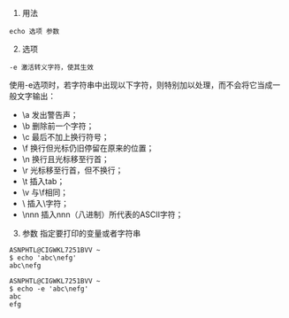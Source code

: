 1. 用法

```linux
echo 选项 参数
```
2. 选项

```
-e 激活转义字符，使其生效
```
使用-e选项时，若字符串中出现以下字符，则特别加以处理，而不会将它当成一般文字输出：
  - \a 发出警告声；
  - \b 删除前一个字符；
  - \c 最后不加上换行符号；
  - \f 换行但光标仍旧停留在原来的位置；
  - \n 换行且光标移至行首；
  - \r 光标移至行首，但不换行；
  - \t 插入tab；
  - \v 与\f相同；
  - \\ 插入\字符；
  - \nnn 插入nnn（八进制）所代表的ASCII字符；

3. 参数
指定要打印的变量或者字符串

```
ASNPHTL@CIGWKL7251BVV ~
$ echo 'abc\nefg'
abc\nefg

ASNPHTL@CIGWKL7251BVV ~
$ echo -e 'abc\nefg'
abc
efg
```
